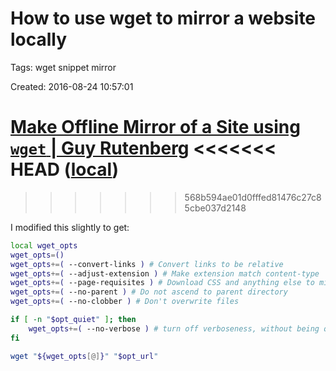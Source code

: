 # How to use wget to mirror a website locally

Tags: wget snippet mirror

Created: 2016-08-24 10:57:01

[Make Offline Mirror of a Site using `wget` | Guy Rutenberg](https://www.guyrutenberg.com/2014/05/02/make-offline-mirror-of-a-site-using-wget/)
<<<<<<< HEAD
([local](http://localhost:8889/www.guyrutenberg.com/2014/05/02/make-offline-mirror-of-a-site-using-wget/index.html))
=======
>>>>>>> 568b594ae01d0fffed81476c27c85cbe037d2148

I modified this slightly to get:

```bash
local wget_opts
wget_opts=()
wget_opts+=( --convert-links ) # Convert links to be relative
wget_opts+=( --adjust-extension ) # Make extension match content-type
wget_opts+=( --page-requisites ) # Download CSS and anything else to mirror page correctly
wget_opts+=( --no-parent ) # Do not ascend to parent directory
wget_opts+=( --no-clobber ) # Don't overwrite files

if [ -n "$opt_quiet" ]; then
    wget_opts+=( --no-verbose ) # turn off verboseness, without being quiet
fi

wget "${wget_opts[@]}" "$opt_url"
```
